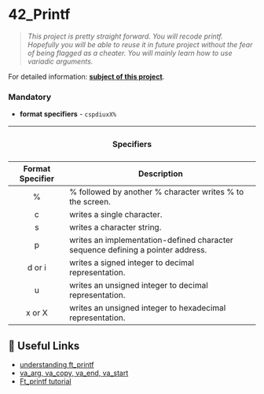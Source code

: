 # 42_Printf

> _This project is pretty straight forward. You will recode printf. Hopefully you will be able to reuse it in future project without the fear of being flagged as a cheater. You will mainly learn how to use variadic arguments._

For detailed information: [**subject of this project**](https://github.com/yasminefontenele/42_Printf/blob/main/ft_printf_en.subject.pdf).

### Mandatory

* **format specifiers** - `cspdiuxX%`


<table>
    <thead>
        <tr>
 </thead>
    <tbody>
        </tr>
    </thead>
    </tbody>
    <thead>
        <tr>
            <th colspan=3><h4>Specifiers</h4></th>
        </tr>
        <tr>
            <th>Format Specifier</th>
            <th>Description</th>
        </tr>
    </thead>
    <tbody>
	</thead>
        <tr>
            <td align="center">%</td>
            <td>% followed by another % character writes % to the screen.</td>
        </tr>
        <tr>
            <td align="center">c</td>
            <td>writes a single character.</td>
        </tr>
        <tr>
            <td align="center">s</td>
            <td>writes a character string.</td>
        </tr>
        <tr>
            <td align="center">p</td>
            <td>writes an implementation-defined character sequence defining a pointer address.</td>
        </tr>
        <tr>
            <td align="center">d or i</td>
            <td>writes a signed integer to decimal representation.</td>
        </tr>
        <tr>
            <td align="center">u</td>
            <td>writes an unsigned integer to decimal representation.</td>
        </tr>
        <tr>
            <td align="center">x or X</td>
            <td>writes an unsigned integer to hexadecimal representation.</td>
        </tr>
    </tbody>
</table>


## 📌 Useful Links

* [understanding ft_printf](https://www.youtube.com/watch?v=Hb2m7htiKWM)
* [va_arg, va_copy, va_end, va_start](https://learn.microsoft.com/pt-br/cpp/c-runtime-library/reference/va-arg-va-copy-va-end-va-start?view=msvc-170)
* [Ft_printf tutorial](https://csnotes.medium.com/ft-printf-tutorial-42project-f09b6dc1cd0e)

